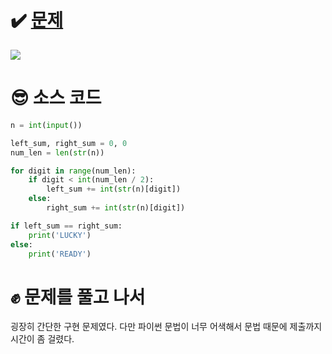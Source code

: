 # ✔️ [문제](https://www.acmicpc.net/problem/18406)
![](https://images.velog.io/images/rany/post/893e5003-4a85-48ca-ae31-0ce67cd9b66b/%ED%99%94%EB%A9%B4%20%EC%BA%A1%EC%B2%98%202021-01-11%20154703.png)

# 😎 소스 코드
```python
n = int(input())

left_sum, right_sum = 0, 0
num_len = len(str(n))

for digit in range(num_len):
	if digit < int(num_len / 2):
		left_sum += int(str(n)[digit])
	else:
		right_sum += int(str(n)[digit])

if left_sum == right_sum:
	print('LUCKY')
else:
	print('READY')

```

# ✊ 문제를 풀고 나서
굉장히 간단한 구현 문제였다. 다만 파이썬 문법이 너무 어색해서 문법 때문에 제출까지 시간이 좀 걸렸다.
